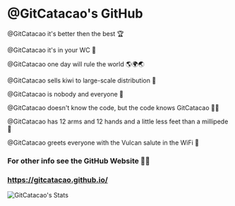 # @GitCatacao's GitHub


@GitCatacao it's better then the best 🏆

@GitCatacao it's in your WC 🚽

@GitCatacao one day will rule the world 🌎🌍🌏

@GitCatacao sells kiwi to large-scale distribution 🥝

@GitCatacao is nobody and everyone 🤫

@GitCatacao doesn't know the code, but the code knows GitCatacao 👺👿

@GitCatacao has 12 arms and 12 hands and a little less feet than a millipede 🐞



@GitCatacao greets everyone with the Vulcan salute in the WiFi 🖖
<!--

For anyone who wants to know, that's my very beautiful wife

![My Wife](https://i.ibb.co/s9j4DpXM/Ugly-Girl-transformed.webp)


-->

### For other info see the GitHub Website 👨‍💻

### https://gitcatacao.github.io/

![GitCatacao's Stats](https://github-readme-stats.vercel.app/api?username=GitCatacao&show_icons=true&theme=radical&hide_title=true)

